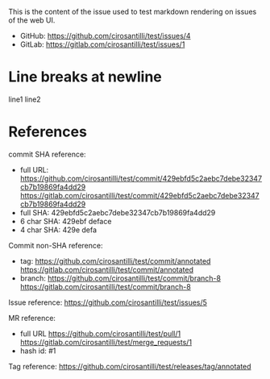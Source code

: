 This is the content of the issue used to test markdown rendering on issues of the web UI.

- GitHub: https://github.com/cirosantilli/test/issues/4
- GitLab: https://gitlab.com/cirosantilli/test/issues/1

# Line breaks at newline

line1
line2

# References

commit SHA reference:

- full URL: https://github.com/cirosantilli/test/commit/429ebfd5c2aebc7debe32347cb7b19869fa4dd29 https://gitlab.com/cirosantilli/test/commit/429ebfd5c2aebc7debe32347cb7b19869fa4dd29
- full SHA: 429ebfd5c2aebc7debe32347cb7b19869fa4dd29
- 6 char SHA: 429ebf deface
- 4 char SHA: 429e defa

Commit non-SHA reference:

- tag: https://github.com/cirosantilli/test/commit/annotated https://gitlab.com/cirosantilli/test/commit/annotated
- branch: https://github.com/cirosantilli/test/commit/branch-8 https://gitlab.com/cirosantilli/test/commit/branch-8

Issue reference: https://github.com/cirosantilli/test/issues/5

MR reference:

- full URL https://github.com/cirosantilli/test/pull/1 https://gitlab.com/cirosantilli/test/merge_requests/1
- hash id: #1

Tag reference: https://github.com/cirosantilli/test/releases/tag/annotated
